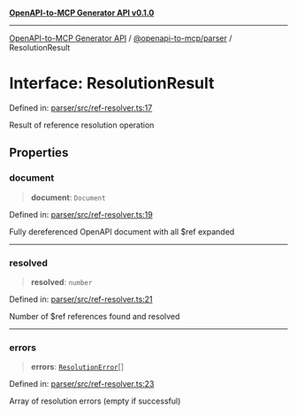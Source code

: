 [**OpenAPI-to-MCP Generator API v0.1.0**](../../../README.md)

***

[OpenAPI-to-MCP Generator API](../../../modules.md) / [@openapi-to-mcp/parser](../README.md) / ResolutionResult

# Interface: ResolutionResult

Defined in: [parser/src/ref-resolver.ts:17](https://github.com/salacoste/openapi-mcp-generator/blob/fda5c6400a831cddbad9eacd652e11b2f7410b22/packages/parser/src/ref-resolver.ts#L17)

Result of reference resolution operation

## Properties

### document

> **document**: `Document`

Defined in: [parser/src/ref-resolver.ts:19](https://github.com/salacoste/openapi-mcp-generator/blob/fda5c6400a831cddbad9eacd652e11b2f7410b22/packages/parser/src/ref-resolver.ts#L19)

Fully dereferenced OpenAPI document with all $ref expanded

***

### resolved

> **resolved**: `number`

Defined in: [parser/src/ref-resolver.ts:21](https://github.com/salacoste/openapi-mcp-generator/blob/fda5c6400a831cddbad9eacd652e11b2f7410b22/packages/parser/src/ref-resolver.ts#L21)

Number of $ref references found and resolved

***

### errors

> **errors**: [`ResolutionError`](ResolutionError.md)[]

Defined in: [parser/src/ref-resolver.ts:23](https://github.com/salacoste/openapi-mcp-generator/blob/fda5c6400a831cddbad9eacd652e11b2f7410b22/packages/parser/src/ref-resolver.ts#L23)

Array of resolution errors (empty if successful)
